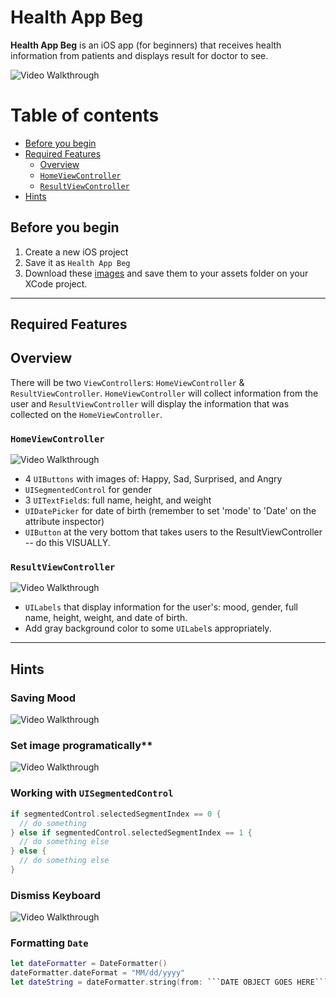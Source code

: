 # Health App Beg
**Health App Beg** is an iOS app (for beginners) that receives health information from patients and displays result for doctor to see.

<img src='https://i.imgur.com/R8Lvwl6.gif' title='Video Walkthrough' width='' alt='Video Walkthrough' />

Table of contents
=================

* [Before you begin](#before-you-begin)
* [Required Features](#required-features)
  * [Overview](#overview)
  * [`HomeViewController`](#homeviewcontroller)
  * [`ResultViewController`](#resultviewcontroller)
* [Hints](#hints)

## Before you begin

1. Create a new iOS project
2. Save it as `Health App Beg`
4. Download these [images](https://github.com/alimir1/HealthAppForStudents/tree/master/HealthAppImages) and save them to your assets folder on your XCode project.

***

## Required Features

## Overview
There will be two `ViewController`s: `HomeViewController` & `ResultViewController`. `HomeViewController` will collect information from the user and `ResultViewController` will display the information that was collected on the `HomeViewController`.

### `HomeViewController`
<img src='https://i.imgur.com/vYh66Tc.png' title='Video Walkthrough' width='' alt='Video Walkthrough' />

* 4 `UIButtons` with images of: Happy, Sad, Surprised, and Angry
* `UISegmentedControl` for gender
* 3 `UITextField`s: full name, height, and weight
* `UIDatePicker` for date of birth (remember to set 'mode' to 'Date' on the attribute inspector)
* `UIButton` at the very bottom that takes users to the ResultViewController -- do this VISUALLY.

### `ResultViewController`
<img src='https://i.imgur.com/Vr69Ge6.png' title='Video Walkthrough' width='' alt='Video Walkthrough' />

* `UILabels` that display information for the user's: mood, gender, full name, height, weight, and date of birth.
* Add gray background color to some `UILabel`s appropriately.

***

## Hints

### Saving Mood
<img src='https://i.imgur.com/qiufNvP.png' title='Video Walkthrough' width='' alt='Video Walkthrough' />

### Set image programatically**
<img src='http://i.imgur.com/NkWHpFi.gif' title='Video Walkthrough' width='' alt='Video Walkthrough' />

### Working with `UISegmentedControl`
```swift
if segmentedControl.selectedSegmentIndex == 0 {
  // do something
} else if segmentedControl.selectedSegmentIndex == 1 {
  // do something else
} else {
  // do something else
}
```

### Dismiss Keyboard
<img src='https://i.imgur.com/nGd0HJ4.gif' title='Video Walkthrough' width='' alt='Video Walkthrough' />

### Formatting `Date`
```swift
let dateFormatter = DateFormatter()
dateFormatter.dateFormat = "MM/dd/yyyy"
let dateString = dateFormatter.string(from: ```DATE OBJECT GOES HERE```) // <---- THIS IS YOUR STRING
```
